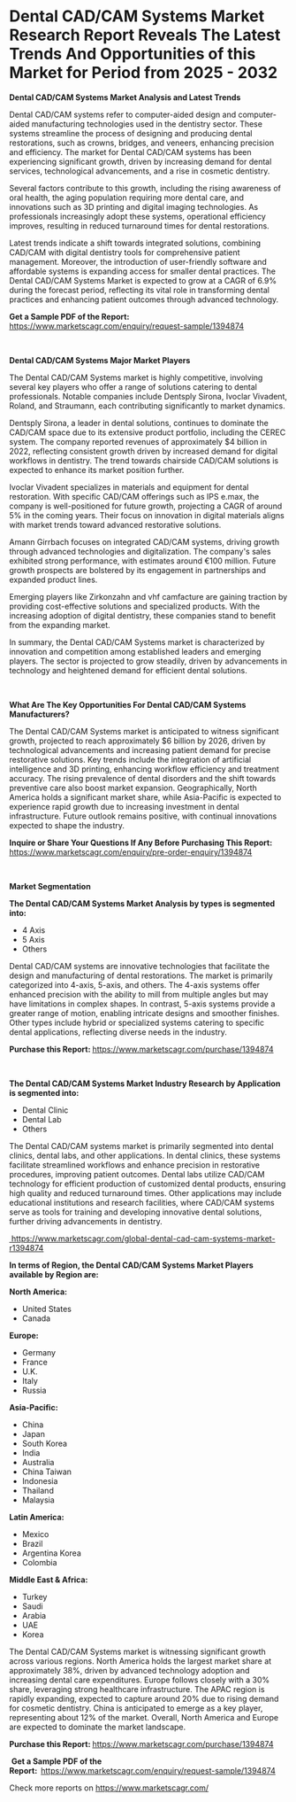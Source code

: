 <p><h1>Dental CAD/CAM Systems Market Research Report Reveals The Latest Trends And Opportunities of this Market for Period from 2025 - 2032</h1></p><p><strong>Dental CAD/CAM Systems Market Analysis and Latest Trends</strong></p>
<p><p>Dental CAD/CAM systems refer to computer-aided design and computer-aided manufacturing technologies used in the dentistry sector. These systems streamline the process of designing and producing dental restorations, such as crowns, bridges, and veneers, enhancing precision and efficiency. The market for Dental CAD/CAM systems has been experiencing significant growth, driven by increasing demand for dental services, technological advancements, and a rise in cosmetic dentistry.</p><p>Several factors contribute to this growth, including the rising awareness of oral health, the aging population requiring more dental care, and innovations such as 3D printing and digital imaging technologies. As professionals increasingly adopt these systems, operational efficiency improves, resulting in reduced turnaround times for dental restorations.</p><p>Latest trends indicate a shift towards integrated solutions, combining CAD/CAM with digital dentistry tools for comprehensive patient management. Moreover, the introduction of user-friendly software and affordable systems is expanding access for smaller dental practices. The Dental CAD/CAM Systems Market is expected to grow at a CAGR of 6.9% during the forecast period, reflecting its vital role in transforming dental practices and enhancing patient outcomes through advanced technology.</p></p>
<p><strong>Get a Sample PDF of the Report:&nbsp;</strong> <a href="https://www.marketscagr.com/enquiry/request-sample/1394874?utm_campaign=2998&utm_medium=2&utm_source=Github&utm_content=ia&utm_term=22032025&utm_id=dental-cadcam-systems">https://www.marketscagr.com/enquiry/request-sample/1394874</a></p>
<p>&nbsp;</p>
<p><strong>Dental CAD/CAM Systems Major Market Players</strong></p>
<p><p>The Dental CAD/CAM Systems market is highly competitive, involving several key players who offer a range of solutions catering to dental professionals. Notable companies include Dentsply Sirona, Ivoclar Vivadent, Roland, and Straumann, each contributing significantly to market dynamics.</p><p>Dentsply Sirona, a leader in dental solutions, continues to dominate the CAD/CAM space due to its extensive product portfolio, including the CEREC system. The company reported revenues of approximately $4 billion in 2022, reflecting consistent growth driven by increased demand for digital workflows in dentistry. The trend towards chairside CAD/CAM solutions is expected to enhance its market position further.</p><p>Ivoclar Vivadent specializes in materials and equipment for dental restoration. With specific CAD/CAM offerings such as IPS e.max, the company is well-positioned for future growth, projecting a CAGR of around 5% in the coming years. Their focus on innovation in digital materials aligns with market trends toward advanced restorative solutions.</p><p>Amann Girrbach focuses on integrated CAD/CAM systems, driving growth through advanced technologies and digitalization. The company's sales exhibited strong performance, with estimates around €100 million. Future growth prospects are bolstered by its engagement in partnerships and expanded product lines.</p><p>Emerging players like Zirkonzahn and vhf camfacture are gaining traction by providing cost-effective solutions and specialized products. With the increasing adoption of digital dentistry, these companies stand to benefit from the expanding market.</p><p>In summary, the Dental CAD/CAM Systems market is characterized by innovation and competition among established leaders and emerging players. The sector is projected to grow steadily, driven by advancements in technology and heightened demand for efficient dental solutions.</p></p>
<p>&nbsp;</p>
<p><strong>What Are The Key Opportunities For Dental CAD/CAM Systems Manufacturers?</strong></p>
<p><p>The Dental CAD/CAM Systems market is anticipated to witness significant growth, projected to reach approximately $6 billion by 2026, driven by technological advancements and increasing patient demand for precise restorative solutions. Key trends include the integration of artificial intelligence and 3D printing, enhancing workflow efficiency and treatment accuracy. The rising prevalence of dental disorders and the shift towards preventive care also boost market expansion. Geographically, North America holds a significant market share, while Asia-Pacific is expected to experience rapid growth due to increasing investment in dental infrastructure. Future outlook remains positive, with continual innovations expected to shape the industry.</p></p>
<p><strong>Inquire or Share Your Questions If Any Before Purchasing This Report:</strong> <a href="https://www.marketscagr.com/enquiry/pre-order-enquiry/1394874?utm_campaign=2998&utm_medium=2&utm_source=Github&utm_content=ia&utm_term=22032025&utm_id=dental-cadcam-systems">https://www.marketscagr.com/enquiry/pre-order-enquiry/1394874</a></p>
<p>&nbsp;</p>
<p><strong>Market Segmentation</strong></p>
<p><strong>The Dental CAD/CAM Systems Market Analysis by types is segmented into:</strong></p>
<p><ul><li>4 Axis</li><li>5 Axis</li><li>Others</li></ul></p>
<p><p>Dental CAD/CAM systems are innovative technologies that facilitate the design and manufacturing of dental restorations. The market is primarily categorized into 4-axis, 5-axis, and others. The 4-axis systems offer enhanced precision with the ability to mill from multiple angles but may have limitations in complex shapes. In contrast, 5-axis systems provide a greater range of motion, enabling intricate designs and smoother finishes. Other types include hybrid or specialized systems catering to specific dental applications, reflecting diverse needs in the industry.</p></p>
<p><strong>Purchase this Report:&nbsp;</strong><a href="https://www.marketscagr.com/purchase/1394874?utm_campaign=2998&utm_medium=2&utm_source=Github&utm_content=ia&utm_term=22032025&utm_id=dental-cadcam-systems">https://www.marketscagr.com/purchase/1394874</a></p>
<p>&nbsp;</p>
<p><strong>The Dental CAD/CAM Systems Market Industry Research by Application is segmented into:</strong></p>
<p><ul><li>Dental Clinic</li><li>Dental Lab</li><li>Others</li></ul></p>
<p><p>The Dental CAD/CAM systems market is primarily segmented into dental clinics, dental labs, and other applications. In dental clinics, these systems facilitate streamlined workflows and enhance precision in restorative procedures, improving patient outcomes. Dental labs utilize CAD/CAM technology for efficient production of customized dental products, ensuring high quality and reduced turnaround times. Other applications may include educational institutions and research facilities, where CAD/CAM systems serve as tools for training and developing innovative dental solutions, further driving advancements in dentistry.</p></p>
<p><a href="https://www.marketscagr.com/global-dental-cad-cam-systems-market-r1394874?utm_campaign=2998&utm_medium=2&utm_source=Github&utm_content=ia&utm_term=22032025&utm_id=dental-cadcam-systems">&nbsp;https://www.marketscagr.com/global-dental-cad-cam-systems-market-r1394874</a></p>
<p><strong>In terms of Region, the Dental CAD/CAM Systems Market Players available by Region are:</strong></p>
<p>
    <p> <strong> North America: </strong>
        <ul>
            <li>United States</li>
            <li>Canada</li>
        </ul>
        </p> 
    <p> <strong> Europe: </strong>
        <ul>
            <li>Germany</li>
            <li>France</li>
            <li>U.K.</li>
            <li>Italy</li>
            <li>Russia</li>
        </ul>
        </p> 
    <p> <strong> Asia-Pacific: </strong>
        <ul>
            <li>China</li>
            <li>Japan</li>
            <li>South Korea</li>
            <li>India</li>
            <li>Australia</li>
            <li>China Taiwan</li>
            <li>Indonesia</li>
            <li>Thailand</li>
            <li>Malaysia</li>
        </ul>
        </p> 
    <p> <strong> Latin America: </strong>
        <ul>
            <li>Mexico</li>
            <li>Brazil</li>
            <li>Argentina Korea</li>
            <li>Colombia</li>
        </ul>
        </p> 
    <p> <strong> Middle East & Africa: </strong>
        <ul>
            <li>Turkey</li>
            <li>Saudi</li>
            <li>Arabia</li>
            <li>UAE</li>
            <li>Korea</li>
        </ul>
    </p>
    </p>
<p><p>The Dental CAD/CAM Systems market is witnessing significant growth across various regions. North America holds the largest market share at approximately 38%, driven by advanced technology adoption and increasing dental care expenditures. Europe follows closely with a 30% share, leveraging strong healthcare infrastructure. The APAC region is rapidly expanding, expected to capture around 20% due to rising demand for cosmetic dentistry. China is anticipated to emerge as a key player, representing about 12% of the market. Overall, North America and Europe are expected to dominate the market landscape.</p></p>
<p><strong>Purchase this Report: </strong><a href="https://www.marketscagr.com/purchase/1394874?utm_campaign=2998&utm_medium=2&utm_source=Github&utm_content=ia&utm_term=22032025&utm_id=dental-cadcam-systems">https://www.marketscagr.com/purchase/1394874</a></p>
<p>&nbsp;<strong>Get a Sample PDF of the Report:&nbsp;&nbsp;</strong><a href="https://www.marketscagr.com/enquiry/request-sample/1394874?utm_campaign=2998&utm_medium=2&utm_source=Github&utm_content=ia&utm_term=22032025&utm_id=dental-cadcam-systems">https://www.marketscagr.com/enquiry/request-sample/1394874</a></p>
<p><strong></strong></p>
<p>Check more reports on <a href="https://www.marketscagr.com/?utm_campaign=2998&utm_medium=2&utm_source=Github&utm_content=ia&utm_term=22032025&utm_id=dental-cadcam-systems">https://www.marketscagr.com/</a></p>